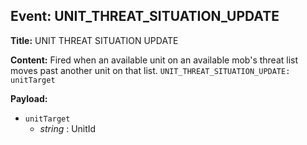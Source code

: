 ## Event: UNIT_THREAT_SITUATION_UPDATE

**Title:** UNIT THREAT SITUATION UPDATE

**Content:**
Fired when an available unit on an available mob's threat list moves past another unit on that list.
`UNIT_THREAT_SITUATION_UPDATE: unitTarget`

**Payload:**
- `unitTarget`
  - *string* : UnitId
